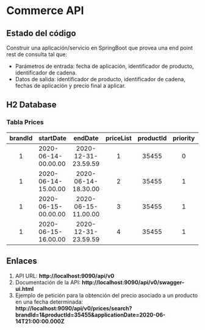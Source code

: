 # Commerce API
## Estado del código
 

Construir una aplicación/servicio en SpringBoot que provea una end point rest de
consulta tal que:
* Parámetros de entrada: fecha de aplicación, identificador de
producto, identificador de cadena.
* Datos de salida: identificador de producto, identificador de
cadena, fechas de aplicación y precio final a aplicar.

## H2 Database
### Tabla Prices
| brandId | startDate           |       endDate       | priceList | productId | priority | priceValue | currency |
|:-------:|:--------------------|:-------------------:|:---------:|:---------:|:--------:|:----------:|:--------:|
|    1    | 2020-06-14-00.00.00 | 2020-12-31-23.59.59 |     1     |   35455   |    0     |   35.50    |   EUR    |
|    1    | 2020-06-14-15.00.00 | 2020-06-14-18.30.00 |     2     |   35455   |    1     |   25.45    |   EUR    |
|    1    | 2020-06-15-00.00.00 | 2020-06-15-11.00.00 |     3     |   35455   |    1     |   30.50    |   EUR    |
|    1    | 2020-06-15-16.00.00 | 2020-12-31-23.59.59 |     4     |   35455   |    1     |   38.95    |   EUR    |


## Enlaces
1. API URL: **http://localhost:9090/api/v0**
2. Documentación de la API: **http://localhost:9090/api/v0/swagger-ui.html**
3. Ejemplo de petición para la obtención del precio asociado a un producto en una fecha determinada: 
**http://localhost:9090/api/v0/prices/search?brandId=1&productId=35455&applicationDate=2020-06-14T21:00:00.000Z**

